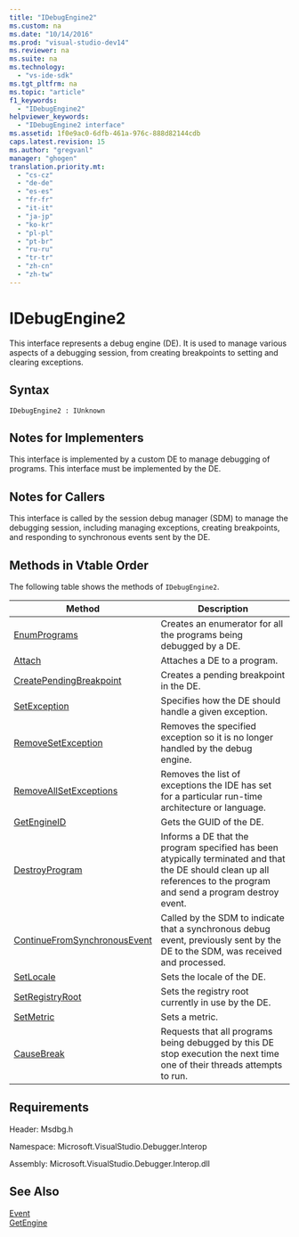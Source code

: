 ```yaml
---
title: "IDebugEngine2"
ms.custom: na
ms.date: "10/14/2016"
ms.prod: "visual-studio-dev14"
ms.reviewer: na
ms.suite: na
ms.technology: 
  - "vs-ide-sdk"
ms.tgt_pltfrm: na
ms.topic: "article"
f1_keywords: 
  - "IDebugEngine2"
helpviewer_keywords: 
  - "IDebugEngine2 interface"
ms.assetid: 1f0e9ac0-6dfb-461a-976c-888d82144cdb
caps.latest.revision: 15
ms.author: "gregvanl"
manager: "ghogen"
translation.priority.mt: 
  - "cs-cz"
  - "de-de"
  - "es-es"
  - "fr-fr"
  - "it-it"
  - "ja-jp"
  - "ko-kr"
  - "pl-pl"
  - "pt-br"
  - "ru-ru"
  - "tr-tr"
  - "zh-cn"
  - "zh-tw"
---
```

# IDebugEngine2
This interface represents a debug engine (DE). It is used to manage various aspects of a debugging session, from creating breakpoints to setting and clearing exceptions.  
  
## Syntax  
  
```  
IDebugEngine2 : IUnknown  
```  
  
## Notes for Implementers  
 This interface is implemented by a custom DE to manage debugging of programs. This interface must be implemented by the DE.  
  
## Notes for Callers  
 This interface is called by the session debug manager (SDM) to manage the debugging session, including managing exceptions, creating breakpoints, and responding to synchronous events sent by the DE.  
  
## Methods in Vtable Order  
 The following table shows the methods of `IDebugEngine2`.  
  
|Method|Description|  
|------------|-----------------|  
|[EnumPrograms](../extensibility/idebugengine2--enumprograms.md)|Creates an enumerator for all the programs being debugged by a DE.|  
|[Attach](../extensibility/idebugengine2--attach.md)|Attaches a DE to a program.|  
|[CreatePendingBreakpoint](../extensibility/idebugengine2--creatependingbreakpoint.md)|Creates a pending breakpoint in the DE.|  
|[SetException](../extensibility/idebugengine2--setexception.md)|Specifies how the DE should handle a given exception.|  
|[RemoveSetException](../extensibility/idebugengine2--removesetexception.md)|Removes the specified exception so it is no longer handled by the debug engine.|  
|[RemoveAllSetExceptions](../extensibility/idebugengine2--removeallsetexceptions.md)|Removes the list of exceptions the IDE has set for a particular run-time architecture or language.|  
|[GetEngineID](../extensibility/idebugengine2--getengineid.md)|Gets the GUID of the DE.|  
|[DestroyProgram](../extensibility/idebugengine2--destroyprogram.md)|Informs a DE that the program specified has been atypically terminated and that the DE should clean up all references to the program and send a program destroy event.|  
|[ContinueFromSynchronousEvent](../extensibility/idebugengine2--continuefromsynchronousevent.md)|Called by the SDM to indicate that a synchronous debug event, previously sent by the DE to the SDM, was received and processed.|  
|[SetLocale](../extensibility/idebugengine2--setlocale.md)|Sets the locale of the DE.|  
|[SetRegistryRoot](../extensibility/idebugengine2--setregistryroot.md)|Sets the registry root currently in use by the DE.|  
|[SetMetric](../extensibility/idebugengine2--setmetric.md)|Sets a metric.|  
|[CauseBreak](../extensibility/idebugengine2--causebreak.md)|Requests that all programs being debugged by this DE stop execution the next time one of their threads attempts to run.|  
  
## Requirements  
 Header: Msdbg.h  
  
 Namespace: Microsoft.VisualStudio.Debugger.Interop  
  
 Assembly: Microsoft.VisualStudio.Debugger.Interop.dll  
  
## See Also  
 [Event](../extensibility/idebugeventcallback2--event.md)   
 [GetEngine](../extensibility/idebugenginecreateevent2--getengine.md)